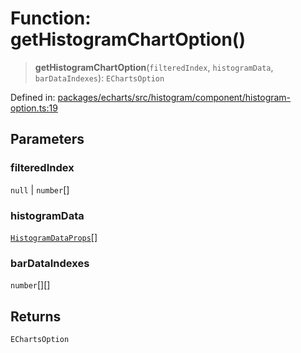 # Function: getHistogramChartOption()

> **getHistogramChartOption**(`filteredIndex`, `histogramData`, `barDataIndexes`): `EChartsOption`

Defined in: [packages/echarts/src/histogram/component/histogram-option.ts:19](https://github.com/GeoDaCenter/openassistant/blob/522ecb744b2b3ea1ecebec02c21c19736abe51ae/packages/echarts/src/histogram/component/histogram-option.ts#L19)

## Parameters

### filteredIndex

`null` | `number`[]

### histogramData

[`HistogramDataProps`](../type-aliases/HistogramDataProps.md)[]

### barDataIndexes

`number`[][]

## Returns

`EChartsOption`
